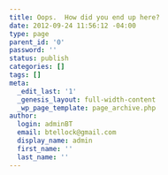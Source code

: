 ```yaml
---
title: Oops.  How did you end up here?
date: 2012-09-24 11:56:12 -04:00
type: page
parent_id: '0'
password: ''
status: publish
categories: []
tags: []
meta:
  _edit_last: '1'
  _genesis_layout: full-width-content
  _wp_page_template: page_archive.php
author:
  login: adminBT
  email: btellock@gmail.com
  display_name: admin
  first_name: ''
  last_name: ''
---
```


